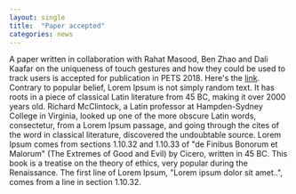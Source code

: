 ```yaml
---
layout: single
title:  "Paper accepted"
categories: news
---
```


<p>
A paper written in collaboration with Rahat Masood, Ben Zhao and Dali Kaafar on the uniqueness of touch gestures and how they could be used to track users is accepted for publication in PETS 2018. Here's the <a href="https://www.degruyter.com/view/j/popets.2018.2018.issue-2/popets-2018-0016/popets-2018-0016.xml">link</a>. Contrary to popular belief, Lorem Ipsum is not simply random text. It has roots in a piece of classical Latin literature from 45 BC, making it over 2000 years old. Richard McClintock, a Latin professor at Hampden-Sydney College in Virginia, looked up one of the more obscure Latin words, consectetur, from a Lorem Ipsum passage, and going through the cites of the word in classical literature, discovered the undoubtable source. Lorem Ipsum comes from sections 1.10.32 and 1.10.33 of "de Finibus Bonorum et Malorum" (The Extremes of Good and Evil) by Cicero, written in 45 BC. This book is a treatise on the theory of ethics, very popular during the Renaissance. The first line of Lorem Ipsum, "Lorem ipsum dolor sit amet..", comes from a line in section 1.10.32.
</p>
